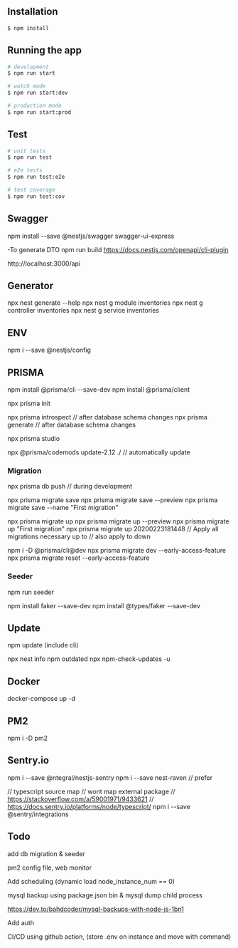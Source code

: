 ## Installation

```bash
$ npm install
```

## Running the app

```bash
# development
$ npm run start

# watch mode
$ npm run start:dev

# production mode
$ npm run start:prod
```

## Test

```bash
# unit tests
$ npm run test

# e2e tests
$ npm run test:e2e

# test coverage
$ npm run test:cov
```

## Swagger

npm install --save @nestjs/swagger swagger-ui-express

-To generate DTO
npm run build
https://docs.nestjs.com/openapi/cli-plugin

http://localhost:3000/api



## Generator
npx nest generate --help
npx nest g module inventories
npx nest g controller inventories
npx nest g service inventories


## ENV
npm i --save @nestjs/config


## PRISMA
npm install @prisma/cli --save-dev
npm install @prisma/client

npx prisma init

npx prisma introspect // after database schema changes
npx prisma generate // after database schema changes

npx prisma studio

npx @prisma/codemods update-2.12 ./  // automatically update

### Migration
npx prisma db push // during development

npx prisma migrate save
npx prisma migrate save --preview
npx prisma migrate save --name "First migration"

npx prisma migrate up
npx prisma migrate up --preview
npx prisma migrate up "First migration"
npx prisma migrate up 20200223181448 // Apply all migrations necessary up to
// also apply to down

npm i -D @prisma/cli@dev
npx prisma migrate dev --early-access-feature
npx prisma migrate reset --early-access-feature

### Seeder
npm run seeder

npm install faker --save-dev
npm install @types/faker --save-dev


## Update
npm update (include cli)
<!-- npx @nestjs/cli update -->
npx nest info
npm outdated
npx npm-check-updates -u


## Docker
docker-compose up -d


## PM2
npm i -D pm2

## Sentry.io
npm i --save @ntegral/nestjs-sentry
npm i --save nest-raven // prefer

// typescript source map // wont map external package
// https://stackoverflow.com/a/59001971/9433621
// https://docs.sentry.io/platforms/node/typescript/
npm i --save @sentry/integrations


## Todo
add db migration & seeder

pm2 config file, web monitor

Add scheduling (dynamic load node_instance_num == 0)

mysql backup using package.json bin & mysql dump child process

https://dev.to/bahdcoder/mysql-backups-with-node-js-1bn1

Add auth

CI/CD using github action, (store .env on instance and move with command)
